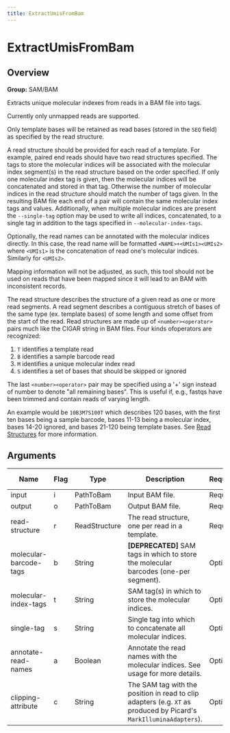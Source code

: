 ```yaml
---
title: ExtractUmisFromBam
---
```


# ExtractUmisFromBam

## Overview
**Group:** SAM/BAM

Extracts unique molecular indexes from reads in a BAM file into tags.

Currently only unmapped reads are supported.

Only template bases will be retained as read bases (stored in the `SEQ` field) as specified by the read structure.

A read structure should be provided for each read of a template.  For example, paired end reads should have two
read structures specified.  The tags to store the molecular indices will be associated with the molecular index
segment(s) in the read structure based on the order specified.  If only one molecular index tag is given, then the
molecular indices will be concatenated and stored in that tag. Otherwise the number of molecular indices in the
read structure should match the number of tags given. In the resulting BAM file each end of a pair will contain
the same molecular index tags and values. Additionally, when multiple molecular indices are present the
`--single-tag` option may be used to write all indices, concatenated, to a single tag in addition to the tags
specified in `--molecular-index-tags`.

Optionally, the read names can be annotated with the molecular indices directly.  In this case, the read name
will be formatted `<NAME>+<UMIs1><UMIs2>` where `<UMIs1>` is the concatenation of read one's molecular indices.
Similarly for `<UMIs2>`.

Mapping information will not be adjusted, as such, this tool should not be used on reads that have been mapped since
it will lead to an BAM with inconsistent records.

The read structure describes the structure of a given read as one or more read segments. A read segment describes
a contiguous stretch of bases of the same type (ex. template bases) of some length and some offset from the start
of the read.  Read structures are made up of `<number><operator>` pairs much like the CIGAR string in BAM files.
Four kinds ofoperators are recognized:

1. `T` identifies a template read
2. `B` identifies a sample barcode read
3. `M` identifies a unique molecular index read
4. `S` identifies a set of bases that should be skipped or ignored

The last `<number><operator>` pair may be specified using a '+' sign instead of number to denote "all remaining
bases". This is useful if, e.g., fastqs have been trimmed and contain reads of varying length.

An example would be `10B3M7S100T` which describes 120 bases, with the first ten bases being a sample barcode,
bases 11-13 being a molecular index, bases 14-20 ignored, and bases 21-120 being template bases. See
[Read Structures](https://github.com/fulcrumgenomics/fgbio/wiki/Read-Structures) for more information.

## Arguments

|Name|Flag|Type|Description|Required?|Max Values|Default Value(s)|
|----|----|----|-----------|---------|----------|----------------|
|input|i|PathToBam|Input BAM file.|Required|1||
|output|o|PathToBam|Output BAM file.|Required|1||
|read-structure|r|ReadStructure|The read structure, one per read in a template.|Required|Unlimited||
|molecular-barcode-tags|b|String|**[DEPRECATED]** SAM tags in which to store the molecular barcodes (one-per segment).|Optional|Unlimited||
|molecular-index-tags|t|String|SAM tag(s) in which to store the molecular indices.|Optional|Unlimited||
|single-tag|s|String|Single tag into which to concatenate all molecular indices.|Optional|1||
|annotate-read-names|a|Boolean|Annotate the read names with the molecular indices. See usage for more details.|Optional|1|false|
|clipping-attribute|c|String|The SAM tag with the position in read to clip adapters (e.g. `XT` as produced by Picard's `MarkIlluminaAdapters`).|Optional|1||

